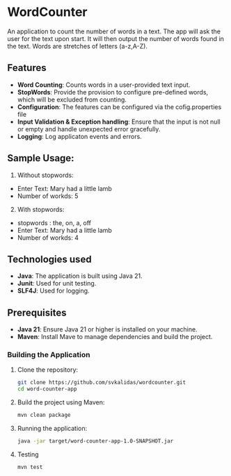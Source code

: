 # WordCounter

An application to count the number of words in a text. The app will ask the user for the text upon start.
It will then output the number of words found in the text. Words are stretches of letters (a-z,A-Z).

## Features
- **Word Counting**: Counts words in a user-provided text input.
- **StopWords**: Provide the provision to configure pre-defined words, which will be excluded from counting.
- **Configuration**: The features can be configured via the cofig.properties file
- **Input Validation & Exception handling**: Ensure that the input is not null or empty and handle unexpected error gracefully.
- **Logging**: Log applicaton events and errors.

## Sample Usage:
1) Without stopwords:
- Enter Text: Mary had a little lamb
- Number of workds: 5
2) With stopwords:
  - stopwords : the, on, a, off
  - Enter Text: Mary had a little lamb
  - Number of workds: 4

## Technologies used

- **Java**: The application is built using Java 21.
- **Junit**: Used for unit testing.
- **SLF4J**: Used for logging.

## Prerequisites

- **Java 21**: Ensure Java 21 or higher is installed on your machine.
- **Maven**: Install Mave to manage dependencies and build the project.

### Building the Application

1. Clone the repository:

   ```bash
   git clone https://github.com/svkalidas/wordcounter.git
   cd word-counter-app
2. Build the project using Maven:
   ```bash
   mvn clean package

3. Running the application:
   ```bash
   java -jar target/word-counter-app-1.0-SNAPSHOT.jar

4. Testing
   ```bash
   mvn test
